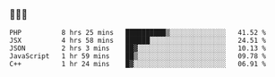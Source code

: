 ### 👋👋👋
<!--START_SECTION:waka-->
```text
PHP          8 hrs 25 mins   ██████████▒░░░░░░░░░░░░░░   41.52 % 
JSX          4 hrs 58 mins   ██████░░░░░░░░░░░░░░░░░░░   24.51 % 
JSON         2 hrs 3 mins    ██▓░░░░░░░░░░░░░░░░░░░░░░   10.13 % 
JavaScript   1 hr 59 mins    ██▒░░░░░░░░░░░░░░░░░░░░░░   09.78 % 
C++          1 hr 24 mins    █▓░░░░░░░░░░░░░░░░░░░░░░░   06.91 % 
```
<!--END_SECTION:waka-->
